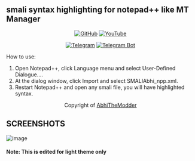 ## smali syntax highlighting for notepad++ like MT Manager

 <p align="center">
<a href="https://github.com/AbhiTheModder"><img title="GitHub" src="https://img.shields.io/badge/Abhi-TheModder-brightgreen?style=for-the-badge&logo=github"></a>
<a href="https://www.youtube.com/channel/UCtBILuQgvXHPfvOUdcmMS2Q"><img title="YouTube" src="https://img.shields.io/badge/YouTube-Abhi The MØÐÐĒR-red?style=for-the-badge&logo=Youtube"></a>
</p>


<p align="center">
<a href="https://t.me/joinchat/xP-wW-A5mIBmMjY1"><img title="Telegram" src="https://img.shields.io/badge/Telegram-black?style=for-the-badge&logo=Telegram"></a>
<a href="https://t.me/Mods_byAbhi_demandbot"><img title="Telegram Bot" src="https://img.shields.io/badge/Telegram-bot-black?style=for-the-badge&logo=Telegram_bot"></a>

</p>

 How to use:
 1. Open Notepad++, click Language menu and select User-Defined Dialogue....
 2. At the dialog window, click Import and select SMALIAbhi_npp.xml.
 3. Restart Notepad++ and open any smali file, you will have highlighted syntax.
 
 
 
 
<p align="center">
Copyright of <a href="https://github.com/AbhiTheModder">AbhiTheModder</a>
</p>

## SCREENSHOTS

![image](https://user-images.githubusercontent.com/85984486/151747990-1ae13d1a-8da7-4ca0-880d-0b237f47de5e.png)

#### Note: This is edited for light theme only